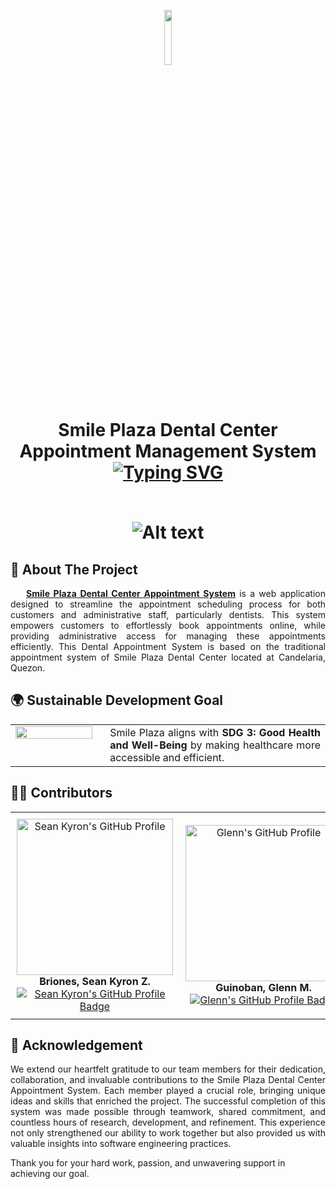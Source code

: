<p align= "center">
  <img src= "https://github.com/Seankyron/dental_clinic/assets/123806801/bbea19a8-18d0-431d-a4f8-ff353f210874"  width="15%" height="15%">
</p>
<br>
<h1 align="center">
  Smile Plaza Dental Center Appointment Management System<br>
  <a href="https://git.io/typing-svg"><img src="https://readme-typing-svg.demolab.com?font=poppins&weight=900&size=35&pause=1000&center=true&vCenter=true&random=false&width=435&lines=Family+Dentist+;General+Dentistry;Orthodontics" alt="Typing SVG" /></a><br>
  <br>
</a>

![Alt text](https://raw.githubusercontent.com/Trilokia/Trilokia/379277808c61ef204768a61bbc5d25bc7798ccf1/bottom_header.svg)


<h2 id="about-the-project">🏥 About The Project </h2>
<p align="justify">
  &nbsp;&nbsp;&nbsp;&nbsp;<a href="#top"><strong>Smile Plaza Dental Center Appointment System</strong></a> is a web application designed to streamline the appointment scheduling process for both customers and administrative staff, particularly dentists. This system empowers customers to effortlessly book appointments online, while providing administrative access for managing these appointments efficiently. This Dental Appointment System is based on the traditional appointment system of Smile Plaza Dental Center located at Candelaria, Quezon.
</p>

<h2 id="sdg">🌍 Sustainable Development Goal </h2>

<table style="border: none; border-collapse: collapse; width: 100%;">
  <tr style="border: none;">
    <td width="30%" style="border: none; vertical-align: top; padding-right: 20px;">
      <img src="https://github.com/user-attachments/assets/b2186f0e-d954-4e01-a82f-228f959ca891" width="100%">
    </td>
    <td width="70%" align="justify" style="border: none;">
      Smile Plaza aligns with <strong>SDG 3: Good Health and Well-Being</strong> by making healthcare more accessible and efficient.
    </td>
  </tr>
</table>

<h2 id="contributing">👩‍💻 Contributors</h2> 

<table width="100%" style="border-collapse: collapse;"> 
  <tr> 
    <td align="center" width="20%" style="padding: 10px;"> 
        <img src="" width="250px;" alt="Sean Kyron's GitHub Profile"/>
        <br>
        <b>Briones, Sean Kyron Z.</b>
        <br>
        <a href="https://github.com/Seankyron">
          <img src="https://img.shields.io/badge/GitHub-Seankyron-181717?style=for-the-badge&logo=github&logoColor=white" alt="Sean Kyron's GitHub Profile Badge"/>
        </a>
    </td> 
    <td align="center" width="20%" style="padding: 10px;"> 
        <img src="https://github.com/user-attachments/assets/92ff0bce-e186-4a9e-bf26-767d30fb68d5" width="250px;" alt="Glenn's GitHub Profile"/>
        <br>
        <b>Guinoban, Glenn M.</b>
        <br>
        <a href="https://github.com/glngnbn">
          <img src="https://img.shields.io/badge/GitHub-glngnbn-181717?style=for-the-badge&logo=github&logoColor=white" alt="Glenn's GitHub Profile Badge"/>
        </a>
    </td> 
    <td align="center" width="20%" style="padding: 10px;"> 
        <a href="https://github.com/ratatatatcode" style="text-decoration: none; color: inherit;">
          <img src="" width="250px;" alt="James Michael's GitHub Profile"/>
        </a>
        <br>
        <b>Magnaye, James Michael D.</b>
        <br>
        <a href="https://github.com/ratatatatcode">
          <img src="https://img.shields.io/badge/GitHub-ratatatatcode-181717?style=for-the-badge&logo=github&logoColor=white" alt="James Michael's GitHub Profile Badge"/>
        </a>
    </td> 
    <td align="center" width="20%" style="padding: 10px;"> 
        <img src="" width="240px;" alt="Hersey Anne's GitHub Profile"/>
        <br>
        <b>Odasco, Hersey Anne V.</b>
        <br>
        <a href="https://github.com/herseyy">
          <img src="https://img.shields.io/badge/GitHub-herseyy-181717?style=for-the-badge&logo=github&logoColor=white" alt="Hersey Anne's GitHub Profile Badge"/>
        </a>
    </td> 
    <td align="center" width="20%" style="padding: 10px;">
        <img src="" width="240px;" alt="Alexander Guille's GitHub Profile"/>
        <br>
        <b>Penuliar, Alexander Guille A.</b>
        <br>
        <a href="https://github.com/Exuille">
          <img src="https://img.shields.io/badge/GitHub-Exuille-181717?style=for-the-badge&logo=github&logoColor=white" alt="Alexander Guille's GitHub Profile Badge"/>
        </a>
    </td>
  </tr>
</table>

<h2 id="acknowledgments">🙏 Acknowledgement </h2>
  <p align="justify" >  We extend our heartfelt gratitude to our team members for their dedication, collaboration, and invaluable contributions to the Smile Plaza Dental Center Appointment System. Each member played a crucial role, bringing unique ideas and skills that enriched the project. The successful completion of this system was made possible through teamwork, shared commitment, and countless hours of research, development, and refinement. This experience not only strengthened our ability to work together but also provided us with valuable insights into software engineering practices.

Thank you for your hard work, passion, and unwavering support in achieving our goal.</p>



